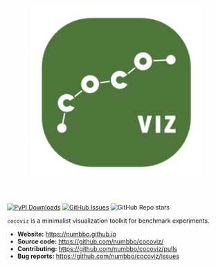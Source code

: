 <h1 align="center">
<img src="https://raw.githubusercontent.com/numbbo/coco-visualize/main/cocoviz.svg" width="400">
</h1><br>

[![PyPI Downloads](https://img.shields.io/pypi/dm/cocoviz.svg?label=PyPI%20downloads)](https://pypi.org/project/cocoviz/)
[![GitHub Issues](https://img.shields.io/github/issues/numbbo/cocoviz)](https://github.com/numbbo/cocoviz/issues)
![GitHub Repo stars](https://img.shields.io/github/stars/numbbo/cocoviz?style=flat)

`cocoviz` is a minimalist visualization toolkit for benchmark experiments.

- **Website:** https://numbbo.github.io
- **Source code:** https://github.com/numbbo/cocoviz/
- **Contributing:** https://github.com/numbbo/cocoviz/pulls
- **Bug reports:** https://github.com/numbbo/cocoviz/issues
